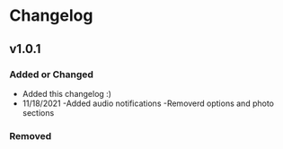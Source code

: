 # Changelog

## v1.0.1

### Added or Changed
- Added this changelog :)
- 11/18/2021 
    -Added audio notifications
    -Removerd options and photo sections


### Removed

